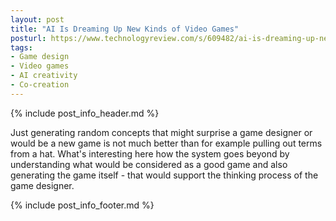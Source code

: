 ```yaml
---
layout: post
title: "AI Is Dreaming Up New Kinds of Video Games"
posturl: https://www.technologyreview.com/s/609482/ai-is-dreaming-up-new-kinds-of-video-games/
tags:
- Game design
- Video games
- AI creativity
- Co-creation
---
```


{% include post_info_header.md %}

Just generating random concepts that might surprise a game designer or would be a new game is not much better than for example pulling out terms from a hat. What's interesting here how the system goes beyond by understanding what would be considered as a good game and also generating the game itself - that would support the thinking process of the game designer.

<!--more-->
{% include post_info_footer.md %}
